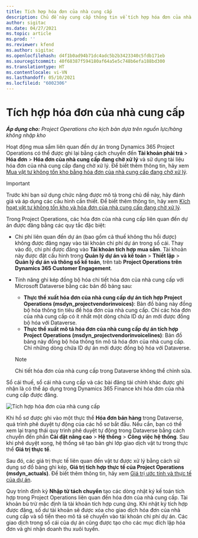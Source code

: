 ```yaml
---
title: Tích hợp hóa đơn của nhà cung cấp
description: Chủ đề này cung cấp thông tin về tích hợp hóa đơn của nhà cung cấp trong Project Operations.
author: sigitac
ms.date: 04/27/2021
ms.topic: article
ms.prod: ''
ms.reviewer: kfend
ms.author: sigitac
ms.openlocfilehash: d4f1b0ad94b71dc4adc5b2b3423340c5fdb171eb
ms.sourcegitcommit: 40f68387f594180af64a5e5c748b6efa188bd300
ms.translationtype: HT
ms.contentlocale: vi-VN
ms.lasthandoff: 05/10/2021
ms.locfileid: "6002306"
---
```

# <a name="vendor-invoice-integration"></a>Tích hợp hóa đơn của nhà cung cấp

_**Áp dụng cho:** Project Operations cho kịch bản dựa trên nguồn lực/hàng không nhập kho_

Hoạt động mua sắm liên quan đến dự án trong Dynamics 365 Project Operations có thể được ghi lại bằng cách chuyển đến **Tài khoản phải trả** > **Hóa đơn** > **Hóa đơn của nhà cung cấp đang chờ xử lý** và sử dụng tài liệu hóa đơn của nhà cung cấp đang chờ xử lý. Để biết thêm thông tin, hãy xem [Mua vật tư không tồn kho bằng hóa đơn của nhà cung cấp đang chờ xử lý](../procurement/pending-vendor-invoices.md).

> [!IMPORTANT]
> Trước khi bạn sử dụng chức năng được mô tả trong chủ đề này, hãy đánh giá và áp dụng các cấu hình cần thiết. Để biết thêm thông tin, hãy xem [Kích hoạt vật tư không tồn kho và hóa đơn của nhà cung cấp đang chờ xử lý](../procurement/configure-materials-nonstocked.md).

Trong Project Operations, các hóa đơn của nhà cung cấp liên quan đến dự án được đăng bằng các quy tắc đặc biệt:

- Chi phí liên quan đến dự án (bao gồm cả thuế không thu hồi được) không được đăng ngay vào tài khoản chi phí dự án trong sổ cái. Thay vào đó, chi phí được đăng vào **Tài khoản tích hợp mua sắm**. Tài khoản này được đặt cấu hình trong **Quản lý dự án và kế toán** > **Thiết lập** > **Quản lý dự án và thông số kế toán**, trên tab **Project Operations trên Dynamics 365 Customer Engagement**.
- Tính năng ghi kép đồng bộ hóa chi tiết hóa đơn của nhà cung cấp với Microsoft Dataverse bằng các bản đồ bảng sau:

     - **Thực thể xuất hóa đơn của nhà cung cấp dự án tích hợp Project Operations (msdyn_projectvendorinvoices)**: Bản đồ bảng này đồng bộ hóa thông tin tiêu đề hóa đơn của nhà cung cấp. Chỉ các hóa đơn của nhà cung cấp có ít nhất một dòng chứa ID dự án mới được đồng bộ hóa với Dataverse.
     - **Thực thể xuất mô tả hóa đơn của nhà cung cấp dự án tích hợp Project Operations (msdyn_projectvendorinvoicelines)**: Bản đồ bảng này đồng bộ hóa thông tin mô tả hóa đơn của nhà cung cấp. Chỉ những dòng chứa ID dự án mới được đồng bộ hóa với Dataverse.

     > [!NOTE]
     > Chi tiết hóa đơn của nhà cung cấp trong Dataverse không thể chỉnh sửa.

Sổ cái thuế, sổ cái nhà cung cấp và các bài đăng tài chính khác được ghi nhận là có thể áp dụng trong Dynamics 365 Finance khi hóa đơn của nhà cung cấp được đăng.

![Tích hợp hóa đơn của nhà cung cấp](media/DW7VendorInvoice.png)

Khi hồ sơ được ghi vào một thực thể **Hóa đơn bán hàng** trong Dataverse, quá trình phê duyệt tự động của các hồ sơ bắt đầu. Nếu cần, bạn có thể xem lại trạng thái quy trình phê duyệt tự động trong Dataverse bằng cách chuyển đến phần **Cài đặt nâng cao** > **Hệ thống** > **Công việc hệ thống**. Sau khi phê duyệt xong, hệ thống sẽ tạo bản ghi lớp giao dịch vật tư trong thực thể **Giá trị thực tế**.

Sau đó, các giá trị thực tế liên quan đến vật tư được xử lý bằng cách sử dụng sơ đồ bảng ghi kép, **Giá trị tích hợp thực tế của Project Operations (msdyn_actuals)**. Để biết thêm thông tin, hãy xem [Giá trị ước tính và thực tế của dự án](resource-dual-write-estimates-actuals.md).

Quy trình định kỳ **Nhập từ tách chuyển** tạo các dòng nhật ký kế toán tích hợp trong Project Operations liên quan đến hóa đơn của nhà cung cấp. Tài khoản bù trừ mặc định là tài khoản tích hợp cung ứng. Khi nhật ký tích hợp được đăng, số dư tài khoản sẽ được xóa cho giao dịch hóa đơn của nhà cung cấp và số tiền theo mô tả sẽ chuyển vào tài khoản chi phí dự án. Các giao dịch trong sổ cái của dự án cũng được tạo cho các mục đích lập hóa đơn và ghi nhận doanh thu xuôi tuyến.
